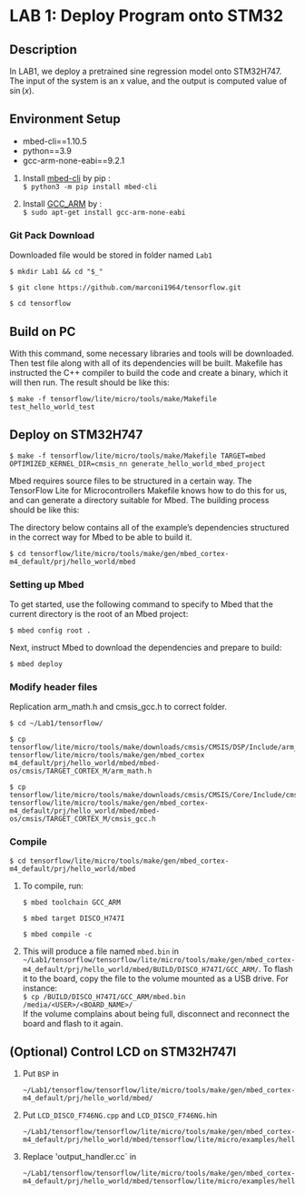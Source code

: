 # LAB 1: Deploy Program onto STM32
## Description
In LAB1, we deploy a pretrained sine regression model onto STM32H747. The input of the system is an x value, and the output is computed value of $\sin(x)$.

## Environment Setup
- mbed-cli==1.10.5
- python==3.9
- gcc-arm-none-eabi==9.2.1

1. Install [mbed-cli](https://os.mbed.com/docs/mbed-os/v6.15/build-tools/install-and-set-up.html) by pip :\
`$ python3 -m pip install mbed-cli`

2. Install [GCC_ARM](https://developer.arm.com/tools-and-software/open-source-software/developer-tools/gnu-toolchain/downloads) by :\
`$ sudo apt-get install gcc-arm-none-eabi`

### Git Pack Download
Downloaded file would be stored in folder named `Lab1`

`$ mkdir Lab1 && cd "$_"`

`$ git clone https://github.com/marconi1964/tensorflow.git`

`$ cd tensorflow`


## Build on PC
With this command, some necessary libraries and tools will be downloaded. Then test file along with all of its dependencies will be built. Makefile has instructed the C++ compiler to build the code and create a binary, which it will then run. The result should be like this:
    
`$ make -f tensorflow/lite/micro/tools/make/Makefile test_hello_world_test`

<!--
![](https://i.imgur.com/56qXKtP.png)
-->

## Deploy on STM32H747
`$ make -f tensorflow/lite/micro/tools/make/Makefile TARGET=mbed OPTIMIZED_KERNEL_DIR=cmsis_nn generate_hello_world_mbed_project`

Mbed requires source files to be structured in a certain way. The TensorFlow Lite for Microcontrollers Makefile knows how to do this for us, and can generate a directory suitable for Mbed. The building process should be like this:

<!--
![](https://i.imgur.com/tENEHNF.png)
-->
The directory below contains all of the example’s dependencies structured in the correct way for Mbed to be able to build it.

`$ cd tensorflow/lite/micro/tools/make/gen/mbed_cortex-m4_default/prj/hello_world/mbed`



### Setting up Mbed
To get started, use the following command to specify to Mbed that the current directory is the root of an Mbed project:

`$ mbed config root .`
    
Next, instruct Mbed to download the dependencies and prepare to build:

`$ mbed deploy`

<!--
### Modify Mbed Configuration

By default, Mbed will build the project using C++ 98. However, TensorFlow Lite requires C++ 11. Run the following Python snippet to modify the Mbed configuration files so that it uses C++ 11. You should put `modify.py` in `tensorflow/lite/micro/tools/make/gen/mbed_cortex-m4_default/prj/hello_world/mbed` and enter the command:

`$ python3 modify.py`
-->

### Modify header files

Replication arm_math.h and cmsis_gcc.h to correct folder.

`$ cd ~/Lab1/tensorflow/`

```
$ cp tensorflow/lite/micro/tools/make/downloads/cmsis/CMSIS/DSP/Include/arm_math.h  tensorflow/lite/micro/tools/make/gen/mbed_cortex m4_default/prj/hello_world/mbed/mbed-os/cmsis/TARGET_CORTEX_M/arm_math.h
```
```
$ cp tensorflow/lite/micro/tools/make/downloads/cmsis/CMSIS/Core/Include/cmsis_gcc.h  tensorflow/lite/micro/tools/make/gen/mbed_cortex-m4_default/prj/hello_world/mbed/mbed-os/cmsis/TARGET_CORTEX_M/cmsis_gcc.h
```


### Compile 

`$ cd tensorflow/lite/micro/tools/make/gen/mbed_cortex-m4_default/prj/hello_world/mbed`

1. To compile, run:

    `$ mbed toolchain GCC_ARM`

    `$ mbed target DISCO_H747I`

    `$ mbed compile -c`

2. This will produce a file named `mbed.bin` in `~/Lab1/tensorflow/tensorflow/lite/micro/tools/make/gen/mbed_cortex-m4_default/prj/hello_world/mbed/BUILD/DISCO_H747I/GCC_ARM/`. To flash it to the board, copy the file to the volume mounted as a USB drive. For instance:\
`$ cp /BUILD/DISCO_H747I/GCC_ARM/mbed.bin /media/<USER>/<BOARD_NAME>/`\
If the volume complains about being full, disconnect and reconnect the board and flash to it again.

## (Optional) Control LCD on STM32H747I
1. Put `BSP` in
    ```
    ~/Lab1/tensorflow/tensorflow/lite/micro/tools/make/gen/mbed_cortex-m4_default/prj/hello_world/mbed/
    ```
2. Put `LCD_DISCO_F746NG.cpp` and `LCD_DISCO_F746NG.h`in
    ```
    ~/Lab1/tensorflow/tensorflow/lite/micro/tools/make/gen/mbed_cortex-m4_default/prj/hello_world/mbed/tensorflow/lite/micro/examples/hello_world/
    ```
3. Replace 'output_handler.cc` in
     ```
    ~/Lab1/tensorflow/tensorflow/lite/micro/tools/make/gen/mbed_cortex-m4_default/prj/hello_world/mbed/tensorflow/lite/micro/examples/hello_world/output_handler.cc
    ```



